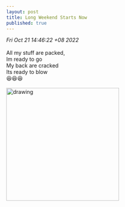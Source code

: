 ```yaml
---
layout: post
title: Long Weekend Starts Now
published: true
---
```

_Fri Oct 21 14:46:22 +08 2022_
<br>
<br>
All my stuff are packed,
<br>
Im ready to go
<br>
My back are cracked
<br>
Its ready to blow
<br>
😆😆😆
<br>
<br>
<img src="https://drive.google.com/uc?export=view&id=1CV3cA7RRYbo9HfMGNxEooKEaqccRa0EC" alt="drawing" width="300"/>
